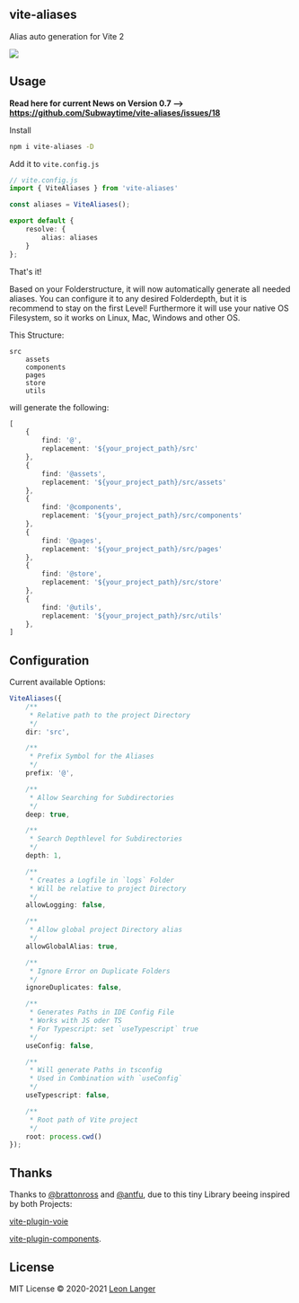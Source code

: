 <h2 align="left">vite-aliases</h2>

<p align="left">Alias auto generation for Vite 2</p>

<p align="left">
<a href="https://www.npmjs.com/package/vite-aliases">
<img src="https://img.shields.io/npm/v/vite-aliases?color=222&style=flat-square">
</a>
</p>

## Usage

**Read here for current News on Version 0.7 --> https://github.com/Subwaytime/vite-aliases/issues/18**

Install

```bash
npm i vite-aliases -D
```

Add it to `vite.config.js`

```ts
// vite.config.js
import { ViteAliases } from 'vite-aliases'

const aliases = ViteAliases();

export default {
	resolve: {
		alias: aliases
	}
};
```

That's it!

Based on your Folderstructure, it will now automatically generate all needed aliases.
You can configure it to any desired Folderdepth, but it is recommend to stay on the first Level!
Furthermore it will use your native OS Filesystem, so it works on Linux, Mac, Windows and other OS.

This Structure:

```
src
    assets
    components
    pages
    store
    utils
```

will generate the following:

```ts
[
	{
		find: '@',
		replacement: '${your_project_path}/src'
	},
	{
		find: '@assets',
		replacement: '${your_project_path}/src/assets'
	},
	{
		find: '@components',
		replacement: '${your_project_path}/src/components'
	},
	{
		find: '@pages',
		replacement: '${your_project_path}/src/pages'
	},
	{
		find: '@store',
		replacement: '${your_project_path}/src/store'
	},
	{
		find: '@utils',
		replacement: '${your_project_path}/src/utils'
	},
]
```

## Configuration

Current available Options:

```ts
ViteAliases({
	/**
	 * Relative path to the project Directory
	 */
	dir: 'src',

	/**
	 * Prefix Symbol for the Aliases
	 */
	prefix: '@',

	/**
	 * Allow Searching for Subdirectories
	 */
	deep: true,

	/**
	 * Search Depthlevel for Subdirectories
	 */
	depth: 1,

	/**
	 * Creates a Logfile in `logs` Folder
	 * Will be relative to project Directory
	 */
	allowLogging: false,

	/**
	 * Allow global project Directory alias
	 */
	allowGlobalAlias: true,

	/**
	 * Ignore Error on Duplicate Folders
	 */
	ignoreDuplicates: false,

	/**
	 * Generates Paths in IDE Config File
	 * Works with JS oder TS
	 * For Typescript: set `useTypescript` true
	 */
	useConfig: false,

	/**
	 * Will generate Paths in tsconfig
	 * Used in Combination with `useConfig`
	 */
	useTypescript: false,

	/**
	 * Root path of Vite project
	 */
	root: process.cwd()
});
```

## Thanks

Thanks to [@brattonross](https://github.com/brattonross) and [@antfu](https://github.com/antfu),
due to this tiny Library beeing inspired by both Projects:

[vite-plugin-voie](https://github.com/vamplate/vite-plugin-voie)

[vite-plugin-components](https://github.com/antfu/vite-plugin-components).

## License

MIT License © 2020-2021 [Leon Langer](https://github.com/subwaytime)
